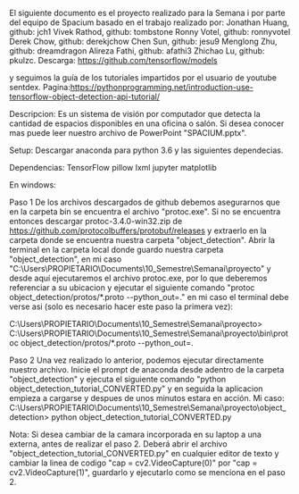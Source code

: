 El siguiente documento es el proyecto realizado para la Semana i por parte del equipo de Spacium basado en el trabajo realizado por: 
Jonathan Huang, github: jch1
Vivek Rathod, github: tombstone
Ronny Votel, github: ronnyvotel
Derek Chow, github: derekjchow
Chen Sun, github: jesu9
Menglong Zhu, github: dreamdragon
Alireza Fathi, github: afathi3
Zhichao Lu, github: pkulzc. 
Descarga: https://github.com/tensorflow/models

y seguimos la guía de los tutoriales impartidos por el usuario de youtube sentdex. 
Pagina:https://pythonprogramming.net/introduction-use-tensorflow-object-detection-api-tutorial/

Descripcion: Es un sistema de visión por computador que detecta la cantidad de espacios disponibles en una oficina o salón. Si desea conocer mas puede leer nuestro archivo de PowerPoint "SPACIUM.pptx".

Setup:
Descargar anaconda para python 3.6 y las siguientes dependecias.

Dependencias:
TensorFlow
pillow
lxml
jupyter
matplotlib

En windows: 

Paso 1
De los archivos descargados de github debemos asegurarnos que en la carpeta bin se encuentra el archivo "protoc.exe". Si no se encuentra entonces descargar protoc-3.4.0-win32.zip de https://github.com/protocolbuffers/protobuf/releases y extraerlo en la carpeta donde se encuentra nuestra carpeta "object_detection". 
Abrir la terminal en la carpeta local donde guardo nuestra carpeta "object_detection", en mi caso "C:\Users\PROPIETARIO\Documents\10_Semestre\Semanai\proyecto" y desde aquí ejecutaremos el archivo protoc.exe, por lo que deberemos referenciar a su ubicacion y ejecutar el siguiente comando "protoc object_detection/protos/*.proto --python_out=." en mi caso el terminal debe verse asi (solo es necesario hacer este paso la primera vez):

C:\Users\PROPIETARIO\Documents\10_Semestre\Semanai\proyecto> C:\Users\PROPIETARIO\Documents\10_Semestre\Semanai\proyecto\bin\protoc object_detection/protos/*.proto --python_out=.

Paso 2
Una vez realizado lo anterior, podemos ejecutar directamente nuestro archivo. Inicie el prompt de anaconda desde adentro de la carpeta "object_detection" y ejecuta el siguiente comando "python object_detection_tutorial_CONVERTED.py" y en seguida la aplicacion empieza a cargarse y despues de unos minutos estara en acción.
Mi caso:
C:\Users\PROPIETARIO\Documents\10_Semestre\Semanai\proyecto\object_detection> python object_detection_tutorial_CONVERTED.py

Nota: Si desea cambiar de la camara incorporada en su laptop a una externa, antes de realizar el paso 2. Deberá abrir el archivo "object_detection_tutorial_CONVERTED.py" en cualquier editor de texto y cambiar la linea de codigo "cap = cv2.VideoCapture(0)" por "cap = cv2.VideoCapture(1)", guardarlo y ejecutarlo como se menciona en el paso 2.